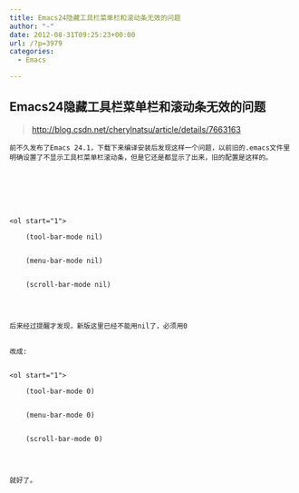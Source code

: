 ```yaml
---
title: Emacs24隐藏工具栏菜单栏和滚动条无效的问题
author: "-"
date: 2012-08-31T09:25:23+00:00
url: /?p=3979
categories:
  - Emacs

---
```

## Emacs24隐藏工具栏菜单栏和滚动条无效的问题
>http://blog.csdn.net/cherylnatsu/article/details/7663163


  
    前不久发布了Emacs 24.1，下载下来编译安装后发现这样一个问题，以前旧的.emacs文件里明确设置了不显示工具栏菜单栏滚动条，但是它还是都显示了出来，旧的配置是这样的。
  
  
    
      
      
    
    
    <ol start="1">
      
        (tool-bar-mode nil)
      
      
        (menu-bar-mode nil)
      
      
        (scroll-bar-mode nil)
      
    
  
  
    后来经过提醒才发现，新版这里已经不能用nil了，必须用0
  
  
    改成: 
  
  
    <ol start="1">
      
        (tool-bar-mode 0)
      
      
        (menu-bar-mode 0)
      
      
        (scroll-bar-mode 0)
      
    
  
  
    就好了。
  
